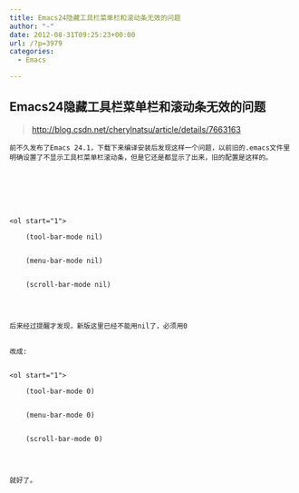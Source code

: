 ```yaml
---
title: Emacs24隐藏工具栏菜单栏和滚动条无效的问题
author: "-"
date: 2012-08-31T09:25:23+00:00
url: /?p=3979
categories:
  - Emacs

---
```

## Emacs24隐藏工具栏菜单栏和滚动条无效的问题
>http://blog.csdn.net/cherylnatsu/article/details/7663163


  
    前不久发布了Emacs 24.1，下载下来编译安装后发现这样一个问题，以前旧的.emacs文件里明确设置了不显示工具栏菜单栏滚动条，但是它还是都显示了出来，旧的配置是这样的。
  
  
    
      
      
    
    
    <ol start="1">
      
        (tool-bar-mode nil)
      
      
        (menu-bar-mode nil)
      
      
        (scroll-bar-mode nil)
      
    
  
  
    后来经过提醒才发现，新版这里已经不能用nil了，必须用0
  
  
    改成: 
  
  
    <ol start="1">
      
        (tool-bar-mode 0)
      
      
        (menu-bar-mode 0)
      
      
        (scroll-bar-mode 0)
      
    
  
  
    就好了。
  
